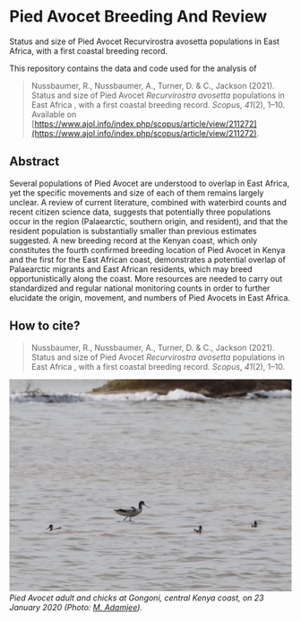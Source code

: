 # Pied Avocet Breeding And Review
Status and size of Pied Avocet Recurvirostra avosetta populations in East Africa, with a first coastal breeding record.

This repository contains the data and code used for the analysis of 
> Nussbaumer, R., Nussbaumer, A., Turner, D. & C., Jackson (2021). Status and size of Pied Avocet *Recurvirostra avosetta* populations in East Africa , with a first coastal breeding record. *Scopus*, *41*(2), 1–10. Available on 
[https://www.ajol.info/index.php/scopus/article/view/211272](https://www.ajol.info/index.php/scopus/article/view/211272).

## Abstract
Several populations of Pied Avocet are understood to overlap in East Africa, yet the specific movements and size of each of them remains largely unclear. A review of current literature, combined with waterbird counts and recent citizen science data, suggests that potentially three populations occur in the region (Palaearctic, southern origin, and resident), and that the resident population is substantially smaller than previous estimates suggested. A new breeding record at the Kenyan coast, which only constitutes the fourth confirmed breeding location of Pied Avocet in Kenya and the first for the East African coast, demonstrates a potential overlap of Palaearctic migrants and East African residents, which may breed opportunistically along the coast. More resources are needed to carry out standardized and regular national monitoring counts in order to further elucidate the origin, movement, and numbers of Pied Avocets in East Africa.

## How to cite?

> Nussbaumer, R., Nussbaumer, A., Turner, D. & C., Jackson (2021). Status and size of Pied Avocet *Recurvirostra avosetta* populations in East Africa , with a first coastal breeding record. *Scopus*, *41*(2), 1–10.

![](/figures/Photo1.jpg)
*Pied Avocet adult and chicks at Gongoni, central Kenya coast, on 23 January 2020 (Photo: [M. Adamjee](https://www.instagram.com/the_kenyan_birder/)).*
